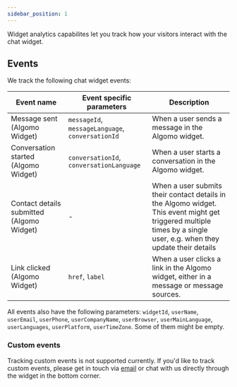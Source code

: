 ```yaml
---
sidebar_position: 1
---
```


Widget analytics capabilites let you track how your visitors interact with the chat widget.

## Events

We track the following chat widget events:

| Event name                                | Event specific parameters                        | Description                                                                                                                                                         |
| ----------------------------------------- | ------------------------------------------------ | ------------------------------------------------------------------------------------------------------------------------------------------------------------------- |
| Message sent (Algomo Widget)              | `messageId`, `messageLanguage`, `conversationId` | When a user sends a message in the Algomo widget.                                                                                                                   |
| Conversation started (Algomo Widget)      | `conversationId`, `conversationLanguage`         | When a user starts a conversation in the Algomo widget.                                                                                                             |
| Contact details submitted (Algomo Widget) | -                                                | When a user submits their contact details in the Algomo widget. This event might get triggered multiple times by a single user, e.g. when they update their details |
| Link clicked (Algomo Widget)              | `href`, `label`                                  | When a user clicks a link in the Algomo widget, either in a message or message sources.                                                                             |

All events also have the following parameters: `widgetId`, `userName`, `userEmail`, `userPhone`, `userCompanyName`, `userBrowser`, `userMainLanguage`, `userLanguages`, `userPlatform`, `userTimeZone`. Some of them might be empty.

### Custom events

Tracking custom events is not supported currently. If you'd like to track custom events, please get in touch via [email](mailto:support@algomo.com) or chat with us directly through the widget in the bottom corner.
